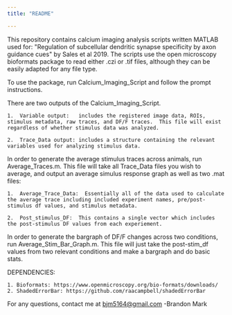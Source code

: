 ```yaml
---
title: "README"

---
```


This repository contains calcium imaging analysis scripts written MATLAB used for: "Regulation of subcellular dendritic synapse specificity by axon guidance cues" by Sales et al 2019.  The scripts use the open microscopy bioformats package to read either .czi or .tif files, although they can be easily adapted for any file type.  

To use the package, run Calcium_Imaging_Script and follow the prompt instructions.

There are two outputs of the Calcium_Imaging_Script.  

	1.  Variable output:   includes the registered image data, ROIs, stimulus metadata, raw traces, and DF/F traces.  This file will exist regardless of whether stimulus data was analyzed. 

	2.  Trace_Data output: includes a structure containing the relevant variables used for analyzing stimulus data.

In order to generate the average stimulus traces across animals,  run Average_Traces.m.  This file will take all Trace_Data files you wish to average, and output an average simulus response graph as well as two .mat files: 

	1.  Average_Trace_Data:  Essentially all of the data used to calculate the average trace including included experiment names, pre/post-stimulus df values, and stimulus metadata.

	2.  Post_stimulus_DF:  This contains a single vector which includes the post-stimulus DF values from each experiement.  
    
In order to generate the bargraph of DF/F changes across two conditions, run Average_Stim_Bar_Graph.m.  This file will just take the post-stim_df values from two relevant conditions and make a bargraph and do basic stats.



DEPENDENCIES:

	1. Bioformats: https://www.openmicroscopy.org/bio-formats/downloads/
	2. ShadedErrorBar: https://github.com/raacampbell/shadedErrorBar


For any questions, contact me at
bjm5164@gmail.com
-Brandon Mark
